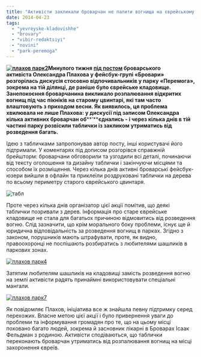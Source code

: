 ```yaml
---
title: "Активісти закликали броварчан не палити вогнища на єврейському кладовищі"
date: 2014-04-23
tags: 
  - "yevreyske-kladovishhe"
  - "brovary"
  - "vibir-redaktsiyi"
  - "novini"
  - "park-peremoga"
---
```


**[![плахов парк2](https://mpz.brovary.org/wp-content/uploads/2014/04/plahov-park2.jpg)](https://mpz.brovary.org/wp-content/uploads/2014/04/plahov-park2.jpg)Минулого тижня [під постом](https://www.facebook.com/photo.php?fbid=648906078515630&set=gm.808708752492426&type=1&theater) броварського активіста Олександра Плахова у фейсбук-групі «Бровари» розгорілась дискусія стосовно відпочивальників у парку «Перемога», зокрема на тій ділянці, де раніше було єврейське кладовище. Занепокоєння броварчанина викликало розпалювання відкритих вогнищ під час пікніків на старому цвинтарі, які там часто влаштовують з приходом весни. Як виявилось, ця проблема хвилювала не лише Плахова: у дискусії під записом Олександра кілька активних броварчан об****’****єднались - і через кілька днів в тій частині парку розвісили таблички із закликом утриматись від розведення багать.**

Ідею з табличками запропонував автор посту, інші користувачі його підтримали. У коментарях під дописом розгорівся справжній брейшторм: броварчани обговорили та узгодили всі деталі, починаючи від тексту оголошення та дизайну таблички і закінчуючи місцями та способом їх розміщення. Через кілька днів активні броварські фейсбук-юзери вийшли в офлайн та приклеїли роздруковані таблички на дерева по всьому периметру старого єврейського цвинтаря.

![табл](https://mpz.brovary.org/wp-content/uploads/2014/04/tabl.jpg)

Проте через кілька днів організатор цієї акції помітив, що деякі таблички позривали з дерев. Інформація про старе єврейське кладовище не стала для багатьох причиною відмовитись від розведення вогню. Слід зазначити, що крім морального боку проблеми, існує ще й юридична відповідальність за розведення вогнищ в парках. Згідно з законом, порушників мають штрафувати, проте, як видно, правоохоронці не поспішають розбиратись з любителями шашликів в паркових зонах.

[![плахов парк4](https://mpz.brovary.org/wp-content/uploads/2014/04/plahov-park4.jpg)](https://mpz.brovary.org/wp-content/uploads/2014/04/plahov-park4.jpg)

Затятим любителям шашликів на кладовищі замість розведення вогню на землі активісти радять принаймні використовувати спеціальні мангали.

[![плахов парк7](https://mpz.brovary.org/wp-content/uploads/2014/04/plahov-park7.jpg)](https://mpz.brovary.org/wp-content/uploads/2014/04/plahov-park7.jpg)

Як повідомляє Плахов, ініціатива все ж знайшла певну підтримку серед перехожих. Власне метою цієї акції і було привернення уваги до проблеми та інформування громадян про те, що на цьому місці поховано багато людей, зокрема й засновник лікарні в Броварах Ісаак Фельдман з родиною. Активісти сподіваються, що таблички переконають броварчан утриматись від розпалювання вогнищ на місці захоронення євреїв.
